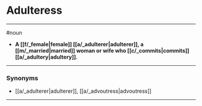 # Adulteress
---
#noun
- **A [[f/_female|female]] [[a/_adulterer|adulterer]], a [[m/_married|married]] woman or wife who [[c/_commits|commits]] [[a/_adultery|adultery]].**
---
### Synonyms
- [[a/_adulterer|adulterer]], [[a/_advoutress|advoutress]]
---
